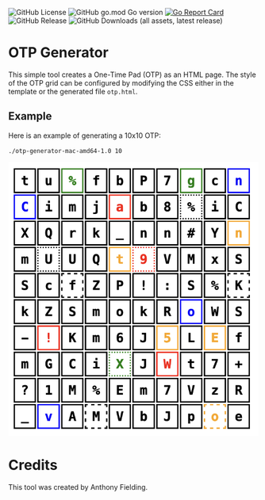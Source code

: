 ![GitHub License](https://img.shields.io/github/license/antfie/otp-generator)
![GitHub go.mod Go version](https://img.shields.io/github/go-mod/go-version/antfie/otp-generator)
[![Go Report Card](https://goreportcard.com/badge/github.com/antfie/FoxBot)](https://goreportcard.com/report/github.com/antfie/otp-generator)
![GitHub Release](https://img.shields.io/github/v/release/antfie/otp-generator)
![GitHub Downloads (all assets, latest release)](https://img.shields.io/github/downloads/antfie/otp-generator/latest/total)

# OTP Generator

This simple tool creates a One-Time Pad (OTP) as an HTML page. The style of the OTP grid can be configured by modifying the CSS either in the template or the generated file `otp.html`.

## Example

Here is an example of generating a 10x10 OTP:

```bash
./otp-generator-mac-amd64-1.0 10
```

![example.png](docs/example.png)

# Credits

This tool was created by Anthony Fielding.
